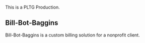 This is a PLTG Production.
## Bill-Bot-Baggins

Bill-Bot-Baggins is a custom billing solution for a nonprofit client.
